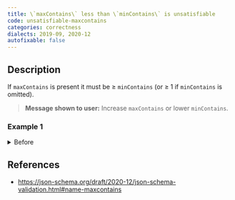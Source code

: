 ```yaml
---
title: \`maxContains\` less than \`minContains\` is unsatisfiable
code: unsatisfiable-maxcontains
categories: correctness
dialects: 2019-09, 2020-12
autofixable: false
---
```


## Description
If `maxContains` is present it must be ≥ `minContains` (or ≥ 1 if `minContains` is omitted).

> **Message shown to user:**
> Increase `maxContains` or lower `minContains`.

### Example 1
<details><summary>Before</summary>
```json
{
  "type": "array",
  "maxContains": 1,
  "minContains": 3,
  "contains": {
    "type": "integer"
  }
}
```
</details>

## References
* <https://json-schema.org/draft/2020-12/json-schema-validation.html#name-maxcontains>
